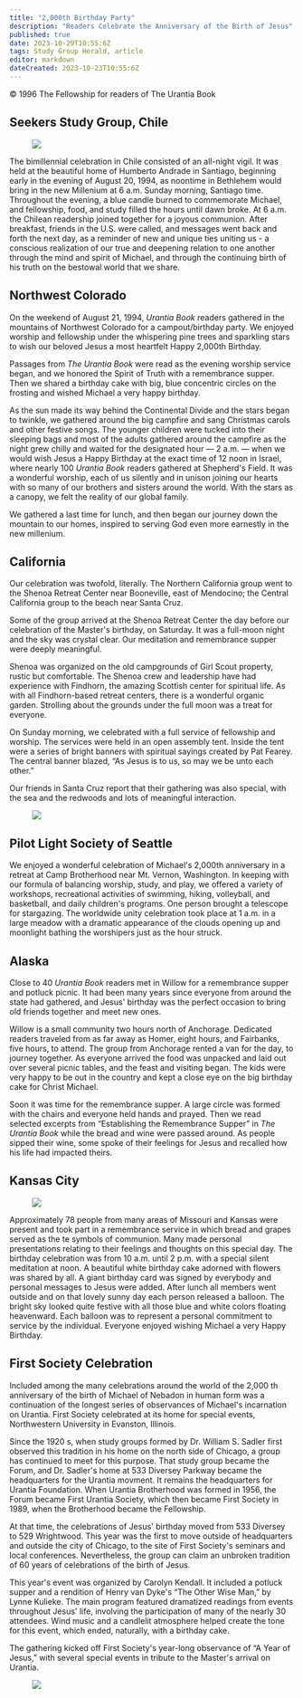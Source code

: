 ```yaml
---
title: "2,000th Birthday Party"
description: "Readers Celebrate the Anniversary of the Birth of Jesus"
published: true
date: 2023-10-29T10:55:6Z
tags: Study Group Herald, article
editor: markdown
dateCreated: 2023-10-23T10:55:6Z
---
```


<p class="v-card v-sheet theme--light gray lighten-3 px-2">© 1996 The Fellowship for readers of The Urantia Book</p>

## Seekers Study Group, Chile

<figure id="Figure_1" class="image urantiapedia">
<img src="/image/article/Study_Group_Herald/Seekers_Study_Group.jpg">
</figure>

The bimillennial celebration in Chile consisted of an all-night vigil. It was held at the beautiful home of Humberto Andrade in Santiago, beginning early in the evening of August 20, 1994, as noontime in Bethlehem would bring in the new Millenium at 6 a.m. Sunday morning, Santiago time. Throughout the evening, a blue candle burned to commemorate Michael, and fellowship, food, and study filled the hours until dawn broke. At 6 a.m. the Chilean readership joined together for a joyous communion. After breakfast, friends in the U.S. were called, and messages went back and forth the next day, as a reminder of new and unique ties uniting us - a conscious realization of our true and deepening relation to one another through the mind and spirit of Michael, and through the continuing birth of his truth on the bestowal world that we share.

## Northwest Colorado

On the weekend of August 21, 1994, _Urantia Book_ readers gathered in the mountains of Northwest Colorado for a campout/birthday party. We enjoyed worship and fellowship under the whispering pine trees and sparkling stars to wish our beloved Jesus a most heartfelt Happy 2,000th Birthday.

Passages from _The Urantia Book_ were read as the evening worship service began, and we honored the Spirit of Truth with a remembrance supper. Then we shared a birthday cake with big, blue concentric circles on the frosting and wished Michael a very happy birthday.

As the sun made its way behind the Continental Divide and the stars began to twinkle, we gathered around the big campfire and sang Christmas carols and other festive songs. The younger children were tucked into their sleeping bags and most of the adults gathered around the campfire as the night grew chilly and waited for the designated hour — 2 a.m. — when we would wish Jesus a Happy Birthday at the exact time of 12 noon in Israel, where nearly 100 _Urantia Book_ readers gathered at Shepherd's Field. It was a wonderful worship, each of us silently and in unison joining our hearts with so many of our brothers and sisters around the world. With the stars as a canopy, we felt the reality of our global family.

We gathered a last time for lunch, and then began our journey down the mountain to our homes, inspired to serving God even more earnestly in the new millenium.

## California

Our celebration was twofold, literally. The Northern California group went to the Shenoa Retreat Center near Booneville, east of Mendocino; the Central California group to the beach near Santa Cruz.

Some of the group arrived at the Shenoa Retreat Center the day before our celebration of the Master's birthday, on Saturday. It was a full-moon night and the sky was crystal clear. Our meditation and remembrance supper were deeply meaningful.

Shenoa was organized on the old campgrounds of Girl Scout property, rustic but comfortable. The Shenoa crew and leadership have had experience with Findhorn, the amazing Scottish center for spiritual life. As with all Findhorn-based retreat centers, there is a wonderful organic garden. Strolling about the grounds under the full moon was a treat for everyone.

On Sunday morning, we celebrated with a full service of fellowship and worship. The services were held in an open assembly tent. Inside the tent were a series of bright banners with spiritual sayings created by Pat Fearey. The central banner blazed, “As Jesus is to us, so may we be unto each other.”

Our friends in Santa Cruz report that their gathering was also special, with the sea and the redwoods and lots of meaningful interaction.

<figure id="Figure_2" class="image urantiapedia">
<img src="/image/article/Study_Group_Herald/cake.jpg">
</figure>

## Pilot Light Society of Seattle

We enjoyed a wonderful celebration of Michael's 2,000th anniversary in a retreat at Camp Brotherhood near Mt. Vernon, Washington. In keeping with our formula of balancing worship, study, and play, we offered a variety of workshops, recreational activities of swimming, hiking, volleyball, and basketball, and daily children's programs. One person brought a telescope for stargazing. The worldwide unity celebration took place at 1 a.m. in a large meadow with a dramatic appearance of the clouds opening up and moonlight bathing the worshipers just as the hour struck.

## Alaska

Close to 40 _Urantia Book_ readers met in Willow for a remembrance supper and potluck picnic. It had been many years since everyone from around the state had gathered, and Jesus' birthday was the perfect occasion to bring old friends together and meet new ones.

Willow is a small community two hours north of Anchorage. Dedicated readers traveled from as far away as Homer, eight hours, and Fairbanks, five hours, to attend. The group from Anchorage rented a van for the day, to journey together. As everyone arrived the food was unpacked and laid out over several picnic tables, and the feast and visiting began. The kids were very happy to be out in the country and kept a close eye on the big birthday cake for Christ Michael.

Soon it was time for the remembrance supper. A large circle was formed with the chairs and everyone held hands and prayed. Then we read selected excerpts from “Establishing the Remembrance Supper” in _The Urantia Book_ while the bread and wine were passed around. As people sipped their wine, some spoke of their feelings for Jesus and recalled how his life had impacted theirs.

## Kansas City

<figure id="Figure_3" class="image urantiapedia">
<img src="/image/article/Study_Group_Herald/Kansas.jpg">
</figure>

Approximately 78 people from many areas of Missouri and Kansas were present and took part in a remembrance service in which bread and grapes served as the te symbols of communion. Many made personal presentations relating to their feelings and thoughts on this special day. The birthday celebration was from 10 a.m. until 2 p.m. with a special silent meditation at noon. A beautiful white birthday cake adorned with flowers was shared by all. A giant birthday card was signed by everybody and personal messages to Jesus were added. After lunch all members went outside and on that lovely sunny day each person released a balloon. The bright sky looked quite festive with all those blue and white colors floating heavenward. Each balloon was to represent a personal commitment to service by the individual. Everyone enjoyed wishing Michael a very Happy Birthday.

## First Society Celebration

Included among the many celebrations around the world of the 2,000 th anniversary of the birth of Michael of Nebadon in human form was a continuation of the longest series of observances of Michael's incarnation on Urantia. First Society celebrated at its home for special events, Northwestern University in Evanston, Illinois.

Since the 1920 s, when study groups formed by Dr. William S. Sadler first observed this tradition in his home on the north side of Chicago, a group has continued to meet for this purpose. That study group became the Forum, and Dr. Sadler's home at 533 Diversey Parkway became the headquarters for the Urantia movment. It remains the headquarters for Urantia Foundation. When Urantia Brotherhood was formed in 1956, the Forum became First Urantia Society, which then became First Society in 1989, when the Brotherhood became the Fellowship.

At that time, the celebrations of Jesus' birthday moved from 533 Diversey to 529 Wrightwood. This year was the first to move outside of headquarters and outside the city of Chicago, to the site of First Society's seminars and local conferences. Nevertheless, the group can claim an unbroken tradition of 60 years of celebrations of the birth of Jesus.

This year's event was organized by Carolyn Kendall. It included a potluck supper and a rendition of Henry van Dyke's “The Other Wise Man,” by Lynne Kulieke. The main program featured dramatized readings from events throughout Jesus' life, involving the participation of many of the nearly 30 attendees. Wind music and a candlelit atmosphere helped create the tone for this event, which ended, naturally, with a birthday cake.

The gathering kicked off First Society's year-long observance of “A Year of Jesus,” with several special events in tribute to the Master's arrival on Urantia.

<figure id="Figure_4" class="image urantiapedia">
<img src="/image/article/Study_Group_Herald/flowers.jpg">
</figure>